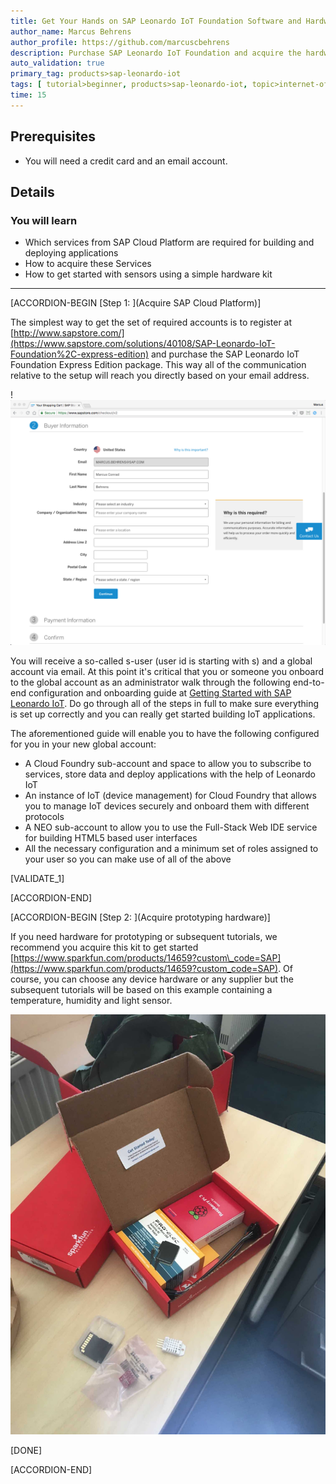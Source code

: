 ```yaml
---
title: Get Your Hands on SAP Leonardo IoT Foundation Software and Hardware
author_name: Marcus Behrens
author_profile: https://github.com/marcuscbehrens
description: Purchase SAP Leonardo IoT Foundation and acquire the hardware necessary to follow subsequent tutorials.
auto_validation: true
primary_tag: products>sap-leonardo-iot
tags: [ tutorial>beginner, products>sap-leonardo-iot, topic>internet-of-things, products>sap-iot-application-enablement, products>sap-cloud-platform, products>sap-cloud-platform-internet-of-things, tutorial>license]
time: 15
---
```


## Prerequisites  
 - You will need a credit card and an email account.

## Details
### You will learn  
  - Which services from SAP Cloud Platform are required for building and deploying applications
  - How to acquire these Services
  - How to get started with sensors using a simple hardware kit



---

[ACCORDION-BEGIN [Step 1: ](Acquire SAP Cloud Platform)]

The simplest way to get the set of required accounts is to register at [http://www.sapstore.com/](https://www.sapstore.com/solutions/40108/SAP-Leonardo-IoT-Foundation%2C-express-edition) and purchase the SAP Leonardo IoT Foundation Express Edition package. This way all of the communication relative to the setup will reach you directly based on your email address.

!![Checkout](shopcheckout.png)

You will receive a so-called s-user (user id is starting with s) and a global account via email. At this point it's critical that you or someone you onboard to the global account as an administrator walk through the following end-to-end configuration and onboarding guide at [Getting Started with SAP Leonardo IoT](https://help.sap.com/viewer/195126f4601945cba0886cbbcbf3d364/latest). Do go through all of the steps in full to make sure everything is set up correctly and you can really get started building IoT applications.

The aforementioned guide will enable you to have the following configured for you in your new global account:

- A Cloud Foundry sub-account and space to allow you to subscribe to services, store data and deploy applications with the help of Leonardo IoT
- An instance of IoT (device management) for Cloud Foundry that allows you to manage IoT devices securely and onboard them with different protocols
- A NEO sub-account to allow you to use the Full-Stack Web IDE service for building HTML5 based user interfaces
- All the necessary configuration and a minimum set of roles assigned to your user so you can make use of all of the above

[VALIDATE_1]

[ACCORDION-END]

[ACCORDION-BEGIN [Step 2: ](Acquire prototyping hardware)]

If you need hardware for prototyping or subsequent tutorials, we recommend you acquire this kit to get started [https://www.sparkfun.com/products/14659?custom\_code=SAP](https://www.sparkfun.com/products/14659?custom_code=SAP). Of course, you can choose any device hardware or any supplier but the subsequent tutorials will be based on this example containing a temperature, humidity and light sensor.

![Hardware Kit](IMG_3333.jpg)

[DONE]

[ACCORDION-END]
